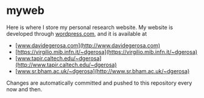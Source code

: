 # myweb

Here is where I store my personal research website.
My website is developed through [wordpress.com](https://wordpress.com), and it is available at 

- [www.davidegerosa.com](http://www.davidegerosa.com)
- [https://virgilio.mib.infn.it/~dgerosa](https://virgilio.mib.infn.it/~dgerosa)
- [www.tapir.caltech.edu/~dgerosa](http://www.tapir.caltech.edu/~dgerosa) 
- [www.sr.bham.ac.uk/~dgerosa](http://www.sr.bham.ac.uk/~dgerosa)

Changes are automatically committed and pushed to this repository every now and then.
